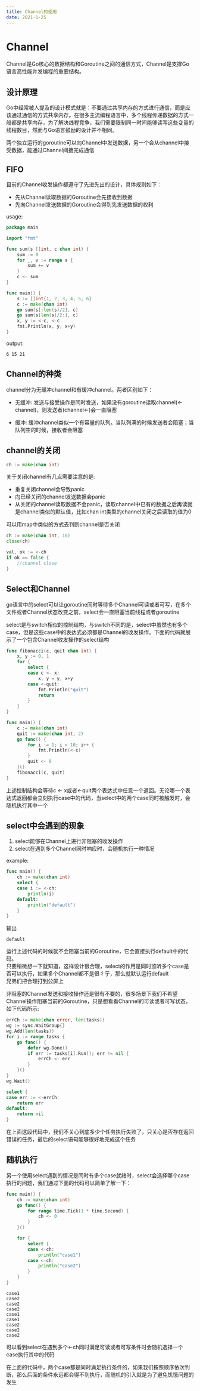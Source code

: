 ```yaml
---
title: Channel的使用
date: 2021-1-25
---
```




# Channel  

Channel是Go核心的数据结构和Goroutine之间的通信方式，Channel是支撑Go语言高性能并发编程的重要结构。  

## 设计原理  
Go中经常被人提及的设计模式就是：不要通过共享内存的方式进行通信，而是应该通过通信的方式共享内存。在很多主流编程语言中，多个线程传递数据的方式一般都是共享内存，为了解决线程竞争，我们需要限制同一时间能够读写这些变量的线程数目，然而与Go语言鼓励的设计并不相同。  

两个独立运行的goroutine可以向Channel中发送数据，另一个会从channel中接受数据，能通过Channel间接完成通信  

## FIFO  

目前的Channel收发操作都遵守了先进先出的设计，具体规则如下：  
+ 先从Channel读取数据的Goroutine会先接收到数据  
+ 先向Channel发送数据的Goroutine会得到先发送数据的权利  


usage:  

```go 
package main

import "fmt"

func sum(s []int, c chan int) {
	sum := 0
	for _, v := range s {
		sum += v
	}
	c <- sum
}

func main() {
	s := []int{1, 2, 3, 4, 5, 6}
	c := make(chan int)
	go sum(s[:len(s)/2], c)
	go sum(s[len(s)/2:], c)
	x, y := <-c, <-c
	fmt.Println(x, y, x+y)
}
```

output:  

```terminal
6 15 21
```


## Channel的种类  

channel分为无缓冲channel和有缓冲channel。两者区别如下：  


+ 无缓冲: 发送与接受操作是同时发送，如果没有goroutine读取channel(<-channel)，则发送者(channel<-)会一直阻塞  


+ 缓冲: 缓冲channel类似一个有容量的队列。当队列满的时候发送者会阻塞；当队列空的时候，接收者会阻塞  


## channel的关闭  

```go
ch := make(chan int)
```

关于关闭channel有几点需要注意的是:  

+ 重复关闭channel会导致panic  
+ 向已经关闭的channel发送数据会panic  
+ 从关闭的channel读取数据不会panic，读取channel中已有的数据之后再读就是channel类似的默认值，比如chan int类型的channel关闭之后读取的值为0  

可以用map中类似的方式去判断channel是否关闭  

```go
ch := make(chan int, 10)
close(ch)

val, ok := <-ch
if ok == false {
	//channel close
}
```


## Select和Channel  

go语言中的select可以让goroutine同时等待多个Channel可读或者可写，在多个文件或者Channel状态改变之前，select会一直阻塞当前线程或者goroutine  


select是与switch相似的控制结构，与switch不同的是，select中虽然也有多个case，但是这些case中的表达式必须都是Channel的收发操作。下面的代码就展示了一个包含Channel收发操作的select结构  


```go
func fibonacci(c, quit chan int) {
	x, y := 0, 1
	for {
		select {
		case c <- x:
			x, y = y, x+y
		case <-quit:
			fmt.Println("quit")
			return
		}
	}
}

func main() {
	c := make(chan int)
	quit := make(chan int, 2)
	go func() {
		for i := 1; i < 10; i++ {
			fmt.Println(<-c)
		}
		quit <- 0
	}()
	fibonacci(c, quit)
}
```
上述控制结构会等待c <- x或者<-quit两个表达式中任意一个返回。无论哪一个表达式返回都会立刻执行case中的代码，当select中的两个case同时被触发时，会随机执行其中一个  

## select中会遇到的现象  

1. select能够在Channel上进行非阻塞的收发操作  
2. select在遇到多个Channel同时响应时，会随机执行一种情况

example:  

```go
func main() {
	ch := make(chan int)
	select {
	case i := <-ch:
		println(i)
	default:
		println("default")
	}
}
```

输出
```terminal
default
```

运行上述代码的时候就不会阻塞当前的Goroutine，它会直接执行default中的代码。  
只要稍微想一下就知道，这样设计很合理，select的作用是同时监听多个case是否可以执行，如果多个Channel都不是很彳亍，那么就默认运行default  
兄弟们把合理打到公屏上  

非阻塞的Channel发送和接收操作还是很有不要的，很多场景下我们不希望Channel操作阻塞当前的Goroutine，只是想看看Channel的可读或者可写状态，如下代码所示:  

```go
errCh := make(chan error, len(tasks))
wg := sync.WaitGroup{}
wg.Add(len(tasks))
for i := range tasks {
    go func() {
        defer wg.Done()
        if err := tasks[i].Run(); err != nil {
            errCh <- err
        }
    }()
}
wg.Wait()

select {
case err := <-errCh:
    return err
default:
    return nil
}
```


在上面这段代码中，我们不关心到底多少个任务执行失败了，只关心是否存在返回错误的任务，最后的select语句能够很好地完成这个任务


## 随机执行  

另一个使用select遇到的情况是同时有多个case就绪时，select会选择哪个case执行的问题，我们通过下面的代码可以简单了解一下：  

```go
func main() {
	ch := make(chan int)
	go func() {
		for range time.Tick(1 * time.Second) {
			ch <- 0
		}
	}()

	for {
		select {
		case <-ch:
			println("case1")
		case <-ch:
			println("case2")
		}
	}
}
```

```terminal
case1
case2
case2
case2
case1
case1
case2
case2
case2
```

可以看到select在遇到多个<-ch同时满足可读或者可写条件时会随机选择一个case执行其中的代码

在上面的代码中，两个case都是同时满足执行条件的，如果我们按照顺序依次判断，那么后面的条件永远都会得不到执行，而随机的引入就是为了避免饥饿问题的发生  



